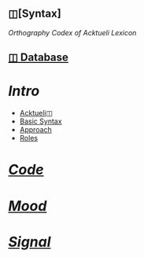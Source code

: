 ## ◫[Syntax]
_Orthography Codex of Acktueli Lexicon_

## [◫ Database](DATABASE.md)

# _Intro_
* [Acktueli◫](docs/ACKTUELI)
* [Basic Syntax](docs/BASIC)
* [Approach](docs/APPROACH)
* [Roles](docs/ROLES)

# [_Code_](docs/code/INDEX)

# [_Mood_](docs/mood/INDEX)

# [_Signal_](docs/signal/INDEX)